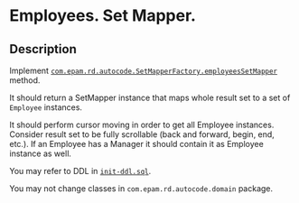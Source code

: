 # Employees. Set Mapper.

## Description 
Implement [`com.epam.rd.autocode.SetMapperFactory.employeesSetMapper`](src/main/java/com/epam/rd/autocode/SetMapperFactory.java) method.

It should return a SetMapper instance that maps whole result set to a set of `Employee` instances.

It should perform cursor moving in order to get all Employee instances.
Consider result set to be fully scrollable (back and forward, begin, end, etc.).
If an Employee has a Manager it should contain it as Employee instance as well.

You may refer to DDL in [`init-ddl.sql`](src/test/resources/init-ddl.sql).

You may not change classes in `com.epam.rd.autocode.domain` package.

 
